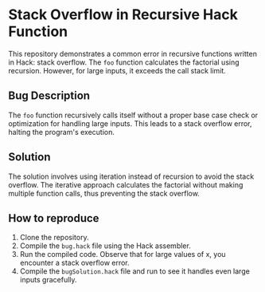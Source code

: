 # Stack Overflow in Recursive Hack Function

This repository demonstrates a common error in recursive functions written in Hack: stack overflow.  The `foo` function calculates the factorial using recursion. However, for large inputs, it exceeds the call stack limit.

## Bug Description
The `foo` function recursively calls itself without a proper base case check or optimization for handling large inputs. This leads to a stack overflow error, halting the program's execution.

## Solution
The solution involves using iteration instead of recursion to avoid the stack overflow. The iterative approach calculates the factorial without making multiple function calls, thus preventing the stack overflow.

## How to reproduce
1. Clone the repository.
2. Compile the `bug.hack` file using the Hack assembler.
3. Run the compiled code. Observe that for large values of x, you encounter a stack overflow error.
4. Compile the `bugSolution.hack` file and run to see it handles even large inputs gracefully.
